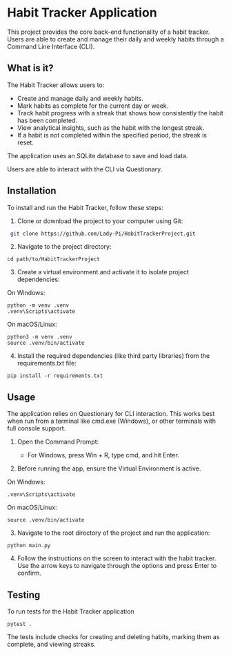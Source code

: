 # Habit Tracker Application

This project provides the core back-end functionality of a habit tracker.
Users are able to create and manage their daily and weekly habits through a Command Line Interface (CLI). 

## What is it?

The Habit Tracker allows users to:

- Create and manage daily and weekly habits.
- Mark habits as complete for the current day or week.
- Track habit progress with a streak that shows how consistently the habit has been completed.
- View analytical insights, such as the habit with the longest streak.
- If a habit is not completed within the specified period, the streak is reset. 

The application uses an SQLite database to save and load data. 

Users are able to interact with the CLI via Questionary.

## Installation

To install and run the Habit Tracker, follow these steps:

1. Clone or download the project to your computer using Git:
  ```bash
   git clone https://github.com/Lady-Pi/HabitTrackerProject.git
   ```
2. Navigate to the project directory:

```shell
cd path/to/HabitTrackerProject
```
3. Create a virtual environment and activate it to isolate project dependencies:

On Windows:
```shell
python -m venv .venv
.venv\Scripts\activate
```
On macOS/Linux:

```shell
python3 -m venv .venv
source .venv/bin/activate

```

4. Install the required dependencies (like third party libraries) from the requirements.txt file:

```shell
pip install -r requirements.txt
```

## Usage

The application relies on Questionary for CLI interaction. This works best when run from a terminal like cmd.exe (Windows),
or other terminals with full console support.

1. Open the Command Prompt: 
   - For Windows, press Win + R, type cmd, and hit Enter.

2. Before running the app, ensure the Virtual Environment is active. 

On Windows:

```shell
.venv\Scripts\activate

```
On macOS/Linux:

```shell
source .venv/bin/activate

```

3. Navigate to the root directory of the project and run the application: 
```shell
python main.py

```

4. Follow the instructions on the screen to interact with the habit tracker.
Use the arrow keys to navigate through the options and press Enter to confirm.

## Testing

To run tests for the Habit Tracker application

```shell
pytest . 
```
The tests include checks for creating and deleting habits, marking them as complete, and viewing streaks.
